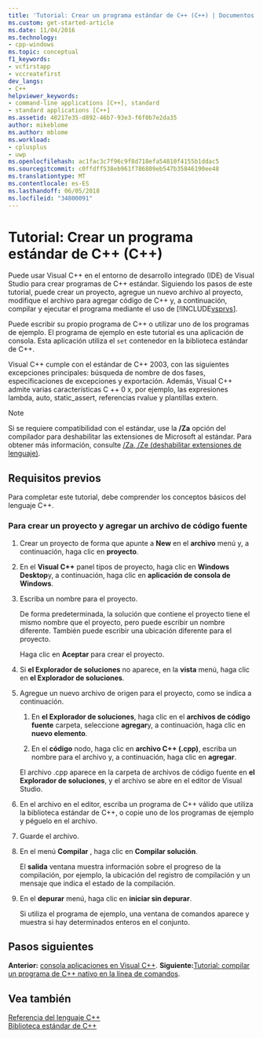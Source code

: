```yaml
---
title: 'Tutorial: Crear un programa estándar de C++ (C++) | Documentos de Microsoft'
ms.custom: get-started-article
ms.date: 11/04/2016
ms.technology:
- cpp-windows
ms.topic: conceptual
f1_keywords:
- vcfirstapp
- vccreatefirst
dev_langs:
- C++
helpviewer_keywords:
- command-line applications [C++], standard
- standard applications [C++]
ms.assetid: 48217e35-d892-46b7-93e3-f6f0b7e2da35
author: mikeblome
ms.author: mblome
ms.workload:
- cplusplus
- uwp
ms.openlocfilehash: ac1fac3c7f96c9f8d718efa54810f4155b1ddac5
ms.sourcegitcommit: c0ffdff538eb961f786809eb547b35846190ee48
ms.translationtype: MT
ms.contentlocale: es-ES
ms.lasthandoff: 06/05/2018
ms.locfileid: "34800091"
---
```

# <a name="walkthrough-creating-a-standard-c-program-c"></a>Tutorial: Crear un programa estándar de C++ (C++)
Puede usar Visual C++ en el entorno de desarrollo integrado (IDE) de Visual Studio para crear programas de C++ estándar. Siguiendo los pasos de este tutorial, puede crear un proyecto, agregue un nuevo archivo al proyecto, modifique el archivo para agregar código de C++ y, a continuación, compilar y ejecutar el programa mediante el uso de [!INCLUDE[vsprvs](../assembler/masm/includes/vsprvs_md.md)].  
  
 Puede escribir su propio programa de C++ o utilizar uno de los programas de ejemplo. El programa de ejemplo en este tutorial es una aplicación de consola. Esta aplicación utiliza el `set` contenedor en la biblioteca estándar de C++.  
  
 Visual C++ cumple con el estándar de C++ 2003, con las siguientes excepciones principales: búsqueda de nombre de dos fases, especificaciones de excepciones y exportación. Además, Visual C++ admite varias características C ++ 0 x, por ejemplo, las expresiones lambda, auto, static_assert, referencias rvalue y plantillas extern.  
  
> [!NOTE]
>  Si se requiere compatibilidad con el estándar, use la **/Za** opción del compilador para deshabilitar las extensiones de Microsoft al estándar. Para obtener más información, consulte [/Za, /Ze (deshabilitar extensiones de lenguaje)](../build/reference/za-ze-disable-language-extensions.md).  
  
## <a name="prerequisites"></a>Requisitos previos  
 Para completar este tutorial, debe comprender los conceptos básicos del lenguaje C++.  
  
### <a name="to-create-a-project-and-add-a-source-file"></a>Para crear un proyecto y agregar un archivo de código fuente  
  
1.  Crear un proyecto de forma que apunte a **New** en el **archivo** menú y, a continuación, haga clic en **proyecto**.  
  
2.  En el **Visual C++** panel tipos de proyecto, haga clic en **Windows Desktop**y, a continuación, haga clic en **aplicación de consola de Windows**.  
  
3.  Escriba un nombre para el proyecto.  
  
     De forma predeterminada, la solución que contiene el proyecto tiene el mismo nombre que el proyecto, pero puede escribir un nombre diferente. También puede escribir una ubicación diferente para el proyecto.  
  
     Haga clic en **Aceptar** para crear el proyecto.  
  
4.  Si **el Explorador de soluciones** no aparece, en la **vista** menú, haga clic en **el Explorador de soluciones**.  
  
5.  Agregue un nuevo archivo de origen para el proyecto, como se indica a continuación.  
  
    1.  En **el Explorador de soluciones**, haga clic en el **archivos de código fuente** carpeta, seleccione **agregar**y, a continuación, haga clic en **nuevo elemento**.  
  
    2.  En el **código** nodo, haga clic en **archivo C++ (.cpp)**, escriba un nombre para el archivo y, a continuación, haga clic en **agregar**.  
  
     El archivo .cpp aparece en la carpeta de archivos de código fuente en **el Explorador de soluciones**, y el archivo se abre en el editor de Visual Studio.  
  
6.  En el archivo en el editor, escriba un programa de C++ válido que utiliza la biblioteca estándar de C++, o copie uno de los programas de ejemplo y péguelo en el archivo.  
  
7.  Guarde el archivo.  
  
8. En el menú **Compilar** , haga clic en **Compilar solución**.  
  
     El **salida** ventana muestra información sobre el progreso de la compilación, por ejemplo, la ubicación del registro de compilación y un mensaje que indica el estado de la compilación.  
  
9. En el **depurar** menú, haga clic en **iniciar sin depurar**.  
  
     Si utiliza el programa de ejemplo, una ventana de comandos aparece y muestra si hay determinados enteros en el conjunto.  
  
## <a name="next-steps"></a>Pasos siguientes  
 **Anterior:** [consola aplicaciones en Visual C++](../windows/console-applications-in-visual-cpp.md). **Siguiente:**[Tutorial: compilar un programa de C++ nativo en la línea de comandos](../build/walkthrough-compiling-a-native-cpp-program-on-the-command-line.md).  
  
## <a name="see-also"></a>Vea también  
 [Referencia del lenguaje C++](../cpp/cpp-language-reference.md)   
 [Biblioteca estándar de C++](../standard-library/cpp-standard-library-reference.md)
